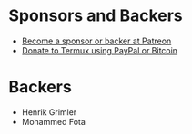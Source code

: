 # Sponsors and Backers
- [Become a sponsor or backer at Patreon](https://www.patreon.com/termux)
- [Donate to Termux using PayPal or Bitcoin](https://termux.com/donate.html)

# Backers
- Henrik Grimler
- Mohammed Fota
